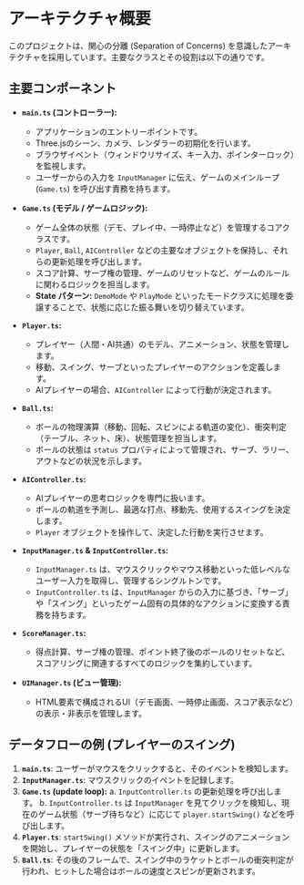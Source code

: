 # アーキテクチャ概要

このプロジェクトは、関心の分離 (Separation of Concerns) を意識したアーキテクチャを採用しています。主要なクラスとその役割は以下の通りです。

## 主要コンポーネント

-   **`main.ts` (コントローラー):**
    -   アプリケーションのエントリーポイントです。
    -   Three.jsのシーン、カメラ、レンダラーの初期化を行います。
    -   ブラウザイベント（ウィンドウリサイズ、キー入力、ポインターロック）を監視します。
    -   ユーザーからの入力を `InputManager` に伝え、ゲームのメインループ (`Game.ts`) を呼び出す責務を持ちます。

-   **`Game.ts` (モデル / ゲームロジック):**
    -   ゲーム全体の状態（デモ、プレイ中、一時停止など）を管理するコアクラスです。
    -   `Player`, `Ball`, `AIController` などの主要なオブジェクトを保持し、それらの更新処理を呼び出します。
    -   スコア計算、サーブ権の管理、ゲームのリセットなど、ゲームのルールに関わるロジックを担当します。
    -   **State パターン:** `DemoMode` や `PlayMode` といったモードクラスに処理を委譲することで、状態に応じた振る舞いを切り替えています。

-   **`Player.ts`:**
    -   プレイヤー（人間・AI共通）のモデル、アニメーション、状態を管理します。
    -   移動、スイング、サーブといったプレイヤーのアクションを定義します。
    -   AIプレイヤーの場合、`AIController` によって行動が決定されます。

-   **`Ball.ts`:**
    -   ボールの物理演算（移動、回転、スピンによる軌道の変化）、衝突判定（テーブル、ネット、床）、状態管理を担当します。
    -   ボールの状態は `status` プロパティによって管理され、サーブ、ラリー、アウトなどの状況を示します。

-   **`AIController.ts`:**
    -   AIプレイヤーの思考ロジックを専門に扱います。
    -   ボールの軌道を予測し、最適な打点、移動先、使用するスイングを決定します。
    -   `Player` オブジェクトを操作して、決定した行動を実行させます。

-   **`InputManager.ts` & `InputController.ts`:**
    -   `InputManager.ts` は、マウスクリックやマウス移動といった低レベルなユーザー入力を取得し、管理するシングルトンです。
    -   `InputController.ts` は、`InputManager` からの入力に基づき、「サーブ」や「スイング」といったゲーム固有の具体的なアクションに変換する責務を持ちます。

-   **`ScoreManager.ts`:**
    -   得点計算、サーブ権の管理、ポイント終了後のボールのリセットなど、スコアリングに関連するすべてのロジックを集約しています。

-   **`UIManager.ts` (ビュー管理):**
    -   HTML要素で構成されるUI（デモ画面、一時停止画面、スコア表示など）の表示・非表示を管理します。

## データフローの例 (プレイヤーのスイング)

1.  **`main.ts`**: ユーザーがマウスをクリックすると、そのイベントを検知します。
2.  **`InputManager.ts`**: マウスクリックのイベントを記録します。
3.  **`Game.ts` (update loop):**
    a. `InputController.ts` の更新処理を呼び出します。
    b. `InputController.ts` は `InputManager` を見てクリックを検知し、現在のゲーム状態（サーブ待ちなど）に応じて `player.startSwing()` などを呼び出します。
4.  **`Player.ts`**: `startSwing()` メソッドが実行され、スイングのアニメーションを開始し、プレイヤーの状態を「スイング中」に更新します。
5.  **`Ball.ts`**: その後のフレームで、スイング中のラケットとボールの衝突判定が行われ、ヒットした場合はボールの速度とスピンが更新されます。
